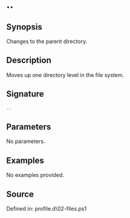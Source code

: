 # ..

## Synopsis

Changes to the parent directory.

## Description

Moves up one directory level in the file system.

## Signature

```powershell
..
```

## Parameters

No parameters.

## Examples

No examples provided.

## Source

Defined in: profile.d\02-files.ps1
